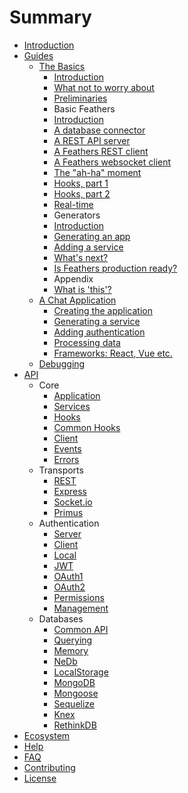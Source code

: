 # Summary

* [Introduction](README.md)
* [Guides](guides/readme.md)
  * [The Basics](guides/step-by-step/readme.md)
    * [Introduction](guides/step-by-step/intro/readme.md)
    * [What not to worry about](guides/step-by-step/intro/not-worry.md)
    * [Preliminaries](guides/step-by-step/intro/preliminaries.md)
    * Basic Feathers
    * [Introduction](guides/step-by-step/basic-feathers/readme.md)
    * [A database connector](guides/step-by-step/basic-feathers/database-connector.md)
    * [A REST API server](guides/step-by-step/basic-feathers/rest-api-server.md)
    * [A Feathers REST client](guides/step-by-step/basic-feathers/rest-client.md)
    * [A Feathers websocket client](guides/step-by-step/basic-feathers/socket-client.md)
    * [The "ah-ha" moment](guides/step-by-step/basic-feathers/ah-ha.md)
    * [Hooks, part 1](guides/step-by-step/basic-feathers/hooks-1.md)
    * [Hooks, part 2](guides/step-by-step/basic-feathers/hooks-2.md)
    * [Real-time](guides/step-by-step/basic-feathers/real-time.md)
    * Generators
    * [Introduction](guides/step-by-step/generators/readme.md)
    * [Generating an app](guides/step-by-step/generators/app.md)
    * [Adding a service](guides/step-by-step/generators/service.md)
    * [What's next?](guides/step-by-step/what-next.md)
    * [Is Feathers production ready?](guides/step-by-step/production-ready.md)
    * Appendix
    * [What is 'this'?](guides/step-by-step/appendix/what-is-this.md)
  * [A Chat Application](guides/chat/readme.md)
    * [Creating the application](guides/chat/creating.md)
    * [Generating a service](guides/chat/service.md)
    * [Adding authentication](guides/chat/authentication.md)
    * [Processing data](guides/chat/processing.md)
    * [Frameworks: React, Vue etc.](guides/chat/frameworks.md)
  * [Debugging](guides/debug/readme.md)
* [API](api/readme.md)
  * Core
    * [Application](api/application.md)
    * [Services](api/services.md)
    * [Hooks](api/hooks.md)
    * [Common Hooks](api/hooks-common.md)
    * [Client](api/client.md)
    * [Events](api/events.md)
    * [Errors](api/errors.md)
  * Transports
    * [REST](api/rest.md)
    * [Express](api/express.md)
    * [Socket.io](api/socketio.md)
    * [Primus](api/primus.md)
  * Authentication
    * [Server](api/authentication/server.md)
    * [Client](api/authentication/client.md)
    * [Local](api/authentication/local.md)
    * [JWT](api/authentication/jwt.md)
    * [OAuth1](api/authentication/oauth1.md)
    * [OAuth2](api/authentication/oauth2.md)
    * [Permissions](api/authentication/permissions.md)
    * [Management](api/authentication/management.md)
  * Databases
    * [Common API](api/databases/common.md)
    * [Querying](api/databases/querying.md)
    * [Memory](api/databases/memory.md)
    * [NeDb](api/databases/nedb.md)
    * [LocalStorage](api/databases/localstorage.md)
    * [MongoDB](api/databases/mongodb.md)
    * [Mongoose](api/databases/mongoose.md)
    * [Sequelize](api/databases/sequelize.md)
    * [Knex](api/databases/knexjs.md)
    * [RethinkDB](api/databases/rethinkdb.md)
* [Ecosystem](ecosystem/readme.md)
* [Help](help/readme.md)
* [FAQ](faq/readme.md)
* [Contributing](contributing/readme.md)
* [License](license.md)
